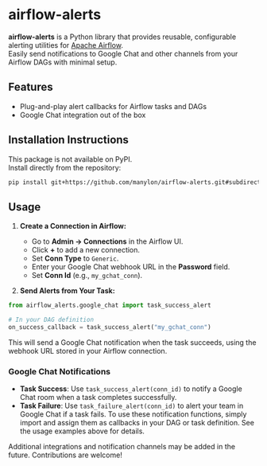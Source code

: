 # airflow-alerts

**airflow-alerts** is a Python library that provides reusable, configurable alerting utilities for [Apache Airflow](https://airflow.apache.org/).  
Easily send notifications to Google Chat and other channels from your Airflow DAGs with minimal setup.

## Features

- Plug-and-play alert callbacks for Airflow tasks and DAGs
- Google Chat integration out of the box

## Installation Instructions

This package is not available on PyPI.  
Install directly from the repository:
```sh
pip install git+https://github.com/manylon/airflow-alerts.git#subdirectory=airflow-alerts
```

## Usage

1. **Create a Connection in Airflow:**
    - Go to **Admin → Connections** in the Airflow UI.
    - Click **+** to add a new connection.
    - Set **Conn Type** to `Generic`.
    - Enter your Google Chat webhook URL in the **Password** field.
    - Set **Conn Id** (e.g., `my_gchat_conn`).

2. **Send Alerts from Your Task:**

```python
from airflow_alerts.google_chat import task_success_alert

# In your DAG definition
on_success_callback = task_success_alert("my_gchat_conn")
```

This will send a Google Chat notification when the task succeeds, using the webhook URL stored in your Airflow connection.

### Google Chat Notifications

- **Task Success**: Use `task_success_alert(conn_id)` to notify a Google Chat room when a task completes successfully.
- **Task Failure**: Use `task_failure_alert(conn_id)` to alert your team in Google Chat if a task fails.
To use these notification functions, simply import and assign them as callbacks in your DAG or task definition. See the usage examples above for details.

Additional integrations and notification channels may be added in the future. Contributions are welcome!
